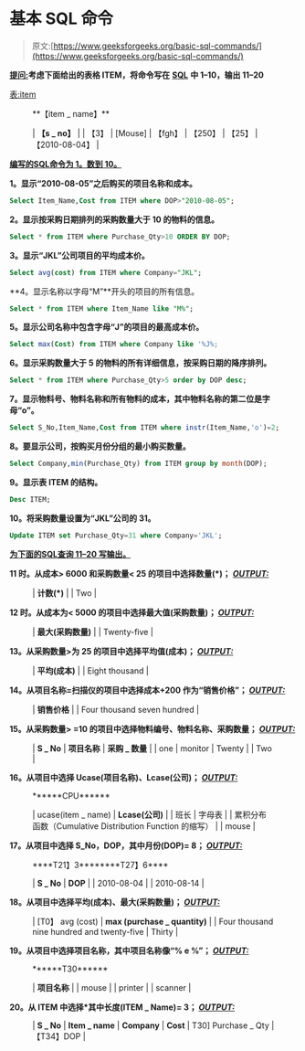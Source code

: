 # 基本 SQL 命令

> 原文:[https://www.geeksforgeeks.org/basic-sql-commands/](https://www.geeksforgeeks.org/basic-sql-commands/)

**<u>提问:</u>考虑下面给出的表格 ITEM，将命令写在** [**SQL**](https://www.geeksforgeeks.org/sql-tutorial/) **中 1–10，输出 11–20**

<u>表:item</u>

<figure class="table">**【item _ name】**

| **【s _ no】** |
| 【3】 | [Mouse] | 【fgh】 | 【250】 | 【25】 | 【2010-08-04】 |

</figure>

**<u>编写的</u>**[**<u>SQL</u>**](https://www.geeksforgeeks.org/sql-tutorial/)**<u>命令为 1。数到 10。</u>**

**1。显示“2010-08-05”之后购买的项目名称和成本。**

```sql
Select Item_Name,Cost from ITEM where DOP>"2010-08-05";
```

**2。显示按采购日期排列的采购数量大于 10 的物料的信息。**

```sql
Select * from ITEM where Purchase_Qty>10 ORDER BY DOP;
```

**3。显示“JKL”公司项目的平均成本价。**

```sql
Select avg(cost) from ITEM where Company="JKL";
```

**4。显示名称以字母“M”**开头的项目的所有信息。

```sql
Select * from ITEM where Item_Name like "M%";
```

**5。显示公司名称中包含字母“J”的项目的最高成本价。**

```sql
Select max(Cost) from ITEM where Company like '%J%;
```

**6。显示采购数量大于 5 的物料的所有详细信息，按采购日期的降序排列。**

```sql
Select * from ITEM where Purchase_Qty>5 order by DOP desc;
```

**7。显示物料号、物料名称和所有物料的成本，其中物料名称的第二位是字母“o”。**

```sql
Select S_No,Item_Name,Cost from ITEM where instr(Item_Name,'o')=2;
```

**8。要显示公司，按购买月份分组的最小购买数量。**

```sql
Select Company,min(Purchase_Qty) from ITEM group by month(DOP);
```

**9。显示表 ITEM 的结构。**

```sql
Desc ITEM;
```

**10。将采购数量设置为“JKL”公司的 31。**

```sql
Update ITEM set Purchase_Qty=31 where Company='JKL'; 
```

**<u>为下面的</u>**[**<u>SQL</u>**](https://www.geeksforgeeks.org/sql-tutorial/)**<u>查询 11–20 写输出。</u>**

**11 时。从成本> 6000 和采购数量< 25 的项目中选择数量(*)；**
***<u>OUTPUT:</u>***

<figure class="table">

| **计数(*)** |
| Two |

</figure>

****12 时。从成本为< 5000 的项目中选择最大值(采购数量)；**
***<u>OUTPUT:</u>*****

<figure class="table">

| **最大(采购数量)** |
| Twenty-five |

</figure>

******13。从采购数量>为 25 的项目中选择平均值(成本)；**
***<u>OUTPUT:</u>*******

<figure class="table">

| **平均(成本)** |
| Eight thousand |

</figure>

********14。从项目名称=扫描仪的项目中选择成本+200 作为“销售价格”；**
***<u>OUTPUT:</u>*********

<figure class="table">

| **销售价格** |
| Four thousand seven hundred |

</figure>

********15。从采购数量> =10 的项目中选择物料编号、物料名称、采购数量；**
***<u>OUTPUT:</u>*********

<figure class="table">

| **S _ No** | **项目名称** | **采购 _ 数量** |
| one | monitor | Twenty |
| Two |

</figure>

********16。从项目中选择 Ucase(项目名称)、Lcase(公司)；**
***<u>OUTPUT:</u>*********

<figure class="table">******CPU******

| ucase(item _ name) | **Lcase(公司)** |
| 班长 | 字母表 |
| 累积分布函数（Cumulative Distribution Function 的缩写） |
| mouse |

</figure>

********17。从项目中选择 S_No，DOP，其中月份(DOP)= 8；**
*<u>OUTPUT:</u>*******

<figure class="table">****T21】3********T27】6****

| **S _ No** | **DOP** |
| 2010-08-04 |
| 2010-08-14 |

</figure>

******18。从项目中选择平均(成本)、最大(采购数量)；**
*<u>OUTPUT:</u>*****

<figure class="table">

| [T0】 avg (cost) | **max (purchase _ quantity)** |
| Four thousand nine hundred and twenty-five | Thirty |

</figure>

******19。从项目中选择项目名称，其中项目名称像“% e %”；**
***<u>OUTPUT:</u>*******

<figure class="table">******T30******

| **项目名称** |
| mouse |
| printer |
| scanner |

</figure>

********20。从 ITEM 中选择*其中长度(ITEM _ Name)= 3；**
***<u>OUTPUT:</u>*********

<figure class="table">

| **S _ No** | **Item _ name** | **Company** | **Cost** | T30] Purchase _ Qty | 【T34】DOP |

</figure>